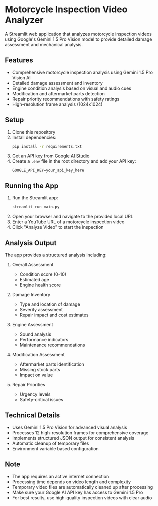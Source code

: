 # Motorcycle Inspection Video Analyzer

A Streamlit web application that analyzes motorcycle inspection videos using Google's Gemini 1.5 Pro Vision model to provide detailed damage assessment and mechanical analysis.

## Features

- Comprehensive motorcycle inspection analysis using Gemini 1.5 Pro Vision AI
- Detailed damage assessment and inventory
- Engine condition analysis based on visual and audio cues
- Modification and aftermarket parts detection
- Repair priority recommendations with safety ratings
- High-resolution frame analysis (1024x1024)

## Setup

1. Clone this repository
2. Install dependencies:
   ```bash
   pip install -r requirements.txt
   ```
3. Get an API key from [Google AI Studio](https://makersuite.google.com/app/apikey)
4. Create a `.env` file in the root directory and add your API key:
   ```
   GOOGLE_API_KEY=your_api_key_here
   ```

## Running the App

1. Run the Streamlit app:
   ```bash
   streamlit run main.py
   ```
2. Open your browser and navigate to the provided local URL
3. Enter a YouTube URL of a motorcycle inspection video
4. Click "Analyze Video" to start the inspection

## Analysis Output

The app provides a structured analysis including:

1. Overall Assessment
   - Condition score (0-10)
   - Estimated age
   - Engine health score

2. Damage Inventory
   - Type and location of damage
   - Severity assessment
   - Repair impact and cost estimates

3. Engine Assessment
   - Sound analysis
   - Performance indicators
   - Maintenance recommendations

4. Modification Assessment
   - Aftermarket parts identification
   - Missing stock parts
   - Impact on value

5. Repair Priorities
   - Urgency levels
   - Safety-critical issues

## Technical Details

- Uses Gemini 1.5 Pro Vision for advanced visual analysis
- Processes 12 high-resolution frames for comprehensive coverage
- Implements structured JSON output for consistent analysis
- Automatic cleanup of temporary files
- Environment variable based configuration

## Note

- The app requires an active internet connection
- Processing time depends on video length and complexity
- Temporary video files are automatically cleaned up after processing
- Make sure your Google AI API key has access to Gemini 1.5 Pro
- For best results, use high-quality inspection videos with clear audio 